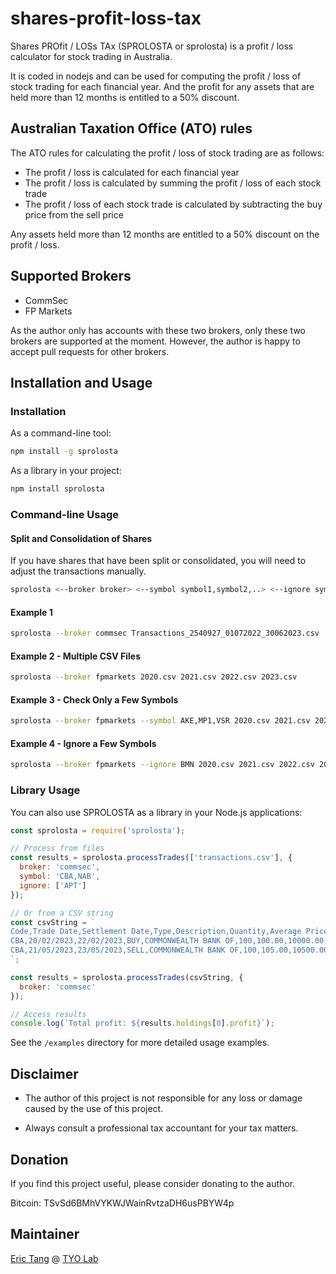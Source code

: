 # shares-profit-loss-tax
Shares PROfit / LOSs TAx (SPROLOSTA or sprolosta) is a profit / loss calculator for stock trading in Australia.

It is coded in nodejs and can be used for computing the profit / loss of stock trading for each financial year. And the profit for any assets that are held more than 12 months is entitled to a 50% discount.

## Australian Taxation Office (ATO) rules
The ATO rules for calculating the profit / loss of stock trading are as follows:
- The profit / loss is calculated for each financial year
- The profit / loss is calculated by summing the profit / loss of each stock trade
- The profit / loss of each stock trade is calculated by subtracting the buy price from the sell price

Any assets held more than 12 months are entitled to a 50% discount on the profit / loss.

## Supported Brokers
- CommSec
- FP Markets

As the author only has accounts with these two brokers, only these two brokers are supported at the moment. However, the author is happy to accept pull requests for other brokers.

## Installation and Usage

### Installation

As a command-line tool:
```bash
npm install -g sprolosta
```

As a library in your project:
```bash
npm install sprolosta
```

### Command-line Usage

#### Split and Consolidation of Shares

If you have shares that have been split or consolidated, you will need to adjust the transactions manually.

```bash
sprolosta <--broker broker> <--symbol symbol1,symbol2,..> <--ignore symbol1,symbol2> <csv file>
```

#### Example 1

```bash
sprolosta --broker commsec Transactions_2540927_01072022_30062023.csv
```

#### Example 2 - Multiple CSV Files

```bash
sprolosta --broker fpmarkets 2020.csv 2021.csv 2022.csv 2023.csv
```

#### Example 3 - Check Only a Few Symbols

```bash
sprolosta --broker fpmarkets --symbol AKE,MP1,VSR 2020.csv 2021.csv 2022.csv 2023.csv
```

#### Example 4 - Ignore a Few Symbols

```bash
sprolosta --broker fpmarkets --ignore BMN 2020.csv 2021.csv 2022.csv 2023.csv
```

### Library Usage

You can also use SPROLOSTA as a library in your Node.js applications:

```javascript
const sprolosta = require('sprolosta');

// Process from files
const results = sprolosta.processTrades(['transactions.csv'], {
  broker: 'commsec',
  symbol: 'CBA,NAB',
  ignore: ['APT']
});

// Or from a CSV string
const csvString = `
Code,Trade Date,Settlement Date,Type,Description,Quantity,Average Price,Trade Value,Brokerage,GST,Contract Note,Currency
CBA,20/02/2023,22/02/2023,BUY,COMMONWEALTH BANK OF,100,100.00,10000.00,19.95,2.00,CN123456,AUD
CBA,21/05/2023,23/05/2023,SELL,COMMONWEALTH BANK OF,100,105.00,10500.00,19.95,2.00,CN123457,AUD
`;

const results = sprolosta.processTrades(csvString, {
  broker: 'commsec'
});

// Access results
console.log(`Total profit: ${results.holdings[0].profit}`);
```

See the `/examples` directory for more detailed usage examples.

## Disclaimer

- The author of this project is not responsible for any loss or damage caused by the use of this project.

- Always consult a professional tax accountant for your tax matters.

## Donation
If you find this project useful, please consider donating to the author.

Bitcoin: TSvSd6BMhVYKWJWainRvtzaDH6usPBYW4p

## Maintainer

[Eric Tang](https://twitter.com/_e_tang) @ [TYO Lab](http://tyo.com.au)


